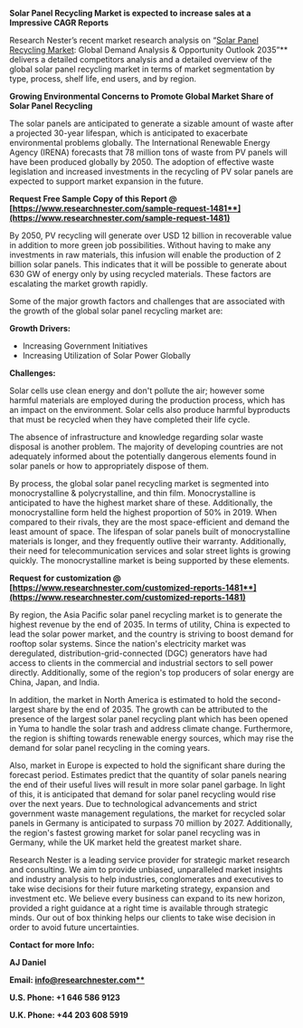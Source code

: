 ﻿**Solar Panel Recycling Market is expected to increase sales at a Impressive CAGR Reports**

Research Nester’s recent market research analysis on “[Solar Panel Recycling Market](https://www.researchnester.com/reports/global-solar-panel-recycling-market/1481): Global Demand Analysis & Opportunity Outlook 2035”** delivers a detailed competitors analysis and a detailed overview of the global solar panel recycling market in terms of market segmentation by type, process, shelf life, end users, and by region. 

**Growing Environmental Concerns to Promote Global Market Share of Solar Panel Recycling**

The solar panels are anticipated to generate a sizable amount of waste after a projected 30-year lifespan, which is anticipated to exacerbate environmental problems globally. The International Renewable Energy Agency (IRENA) forecasts that 78 million tons of waste from PV panels will have been produced globally by 2050. The adoption of effective waste legislation and increased investments in the recycling of PV solar panels are expected to support market expansion in the future.

**Request Free Sample Copy of this Report @ [https://www.researchnester.com/sample-request-1481**](https://www.researchnester.com/sample-request-1481)**

By 2050, PV recycling will generate over USD 12 billion in recoverable value in addition to more green job possibilities. Without having to make any investments in raw materials, this infusion will enable the production of 2 billion solar panels. This indicates that it will be possible to generate about 630 GW of energy only by using recycled materials. These factors are escalating the market growth rapidly. 

Some of the major growth factors and challenges that are associated with the growth of the global solar panel recycling market are:

**Growth Drivers:**

- Increasing Government Initiatives
- Increasing Utilization of Solar Power Globally 

**Challenges:**

Solar cells use clean energy and don't pollute the air; however some harmful materials are employed during the production process, which has an impact on the environment. Solar cells also produce harmful byproducts that must be recycled when they have completed their life cycle.

The absence of infrastructure and knowledge regarding solar waste disposal is another problem. The majority of developing countries are not adequately informed about the potentially dangerous elements found in solar panels or how to appropriately dispose of them.

By process, the global solar panel recycling market is segmented into monocrystalline & polycrystalline, and thin film. Monocrystalline is anticipated to have the highest market share of these. Additionally, the monocrystalline form held the highest proportion of 50% in 2019. When compared to their rivals, they are the most space-efficient and demand the least amount of space. The lifespan of solar panels built of monocrystalline materials is longer, and they frequently outlive their warranty. Additionally, their need for telecommunication services and solar street lights is growing quickly. The monocrystalline market is being supported by these elements.

**Request for customization @ [https://www.researchnester.com/customized-reports-1481**](https://www.researchnester.com/customized-reports-1481)**

By region, the Asia Pacific solar panel recycling market is to generate the highest revenue by the end of 2035. In terms of utility, China is expected to lead the solar power market, and the country is striving to boost demand for rooftop solar systems. Since the nation's electricity market was deregulated, distribution-grid-connected (DGC) generators have had access to clients in the commercial and industrial sectors to sell power directly. Additionally, some of the region's top producers of solar energy are China, Japan, and India.  

In addition, the market in North America is estimated to hold the second-largest share by the end of 2035. The growth can be attributed to the presence of the largest solar panel recycling plant which has been opened in Yuma to handle the solar trash and address climate change. Furthermore, the region is shifting towards renewable energy sources, which may rise the demand for solar panel recycling in the coming years.

Also, market in Europe is expected to hold the significant share during the forecast period. Estimates predict that the quantity of solar panels nearing the end of their useful lives will result in more solar panel garbage. In light of this, it is anticipated that demand for solar panel recycling would rise over the next years. Due to technological advancements and strict government waste management regulations, the market for recycled solar panels in Germany is anticipated to surpass 70 million by 2027. Additionally, the region's fastest growing market for solar panel recycling was in Germany, while the UK market held the greatest market share.

Research Nester is a leading service provider for strategic market research and consulting. We aim to provide unbiased, unparalleled market insights and industry analysis to help industries, conglomerates and executives to take wise decisions for their future marketing strategy, expansion and investment etc. We believe every business can expand to its new horizon, provided a right guidance at a right time is available through strategic minds. Our out of box thinking helps our clients to take wise decision in order to avoid future uncertainties.

**Contact for more Info:**

**AJ Daniel**

**Email: [info@researchnester.com**](mailto:info@researchnester.com)**

**U.S. Phone: +1 646 586 9123** 

**U.K. Phone: +44 203 608 5919**
